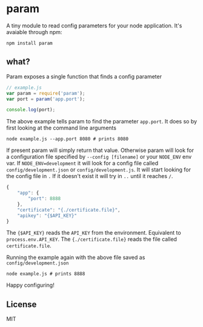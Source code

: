 # param

A tiny module to read config parameters for your node application.
It's avaiable through npm:

	npm install param

## what?

Param exposes a single function that finds a config parameter

``` js
// example.js
var param = require('param');
var port = param('app.port');

console.log(port);
```

The above example tells param to find the parameter `app.port`.
It does so by first looking at the command line arguments

	node example.js --app.port 8080 # prints 8080

If present param will simply return that value.
Otherwise param will look for a configuration file specified by `--config [filename]` or your `NODE_ENV` env var.
If `NODE_ENV=development` it will look for a config file called `config/development.json` or `config/development.js`.
It will start looking for the config file in `.` If it doesn't exist it will try in `..` until it reaches `/`.

``` js
{
	"app": {
		"port": 8888
	},
	"certificate": "{./certificate.file}",
	"apikey": "{$API_KEY}"
}
```

The `{$API_KEY}` reads the `API_KEY` from the environment. Equivalent to `process.env.API_KEY`.
The `{./certificate.file}` reads the file called `certificate.file`.

Running the example again with the above file saved as `config/development.json`

	node example.js # prints 8888

Happy configuring!

## License

MIT
